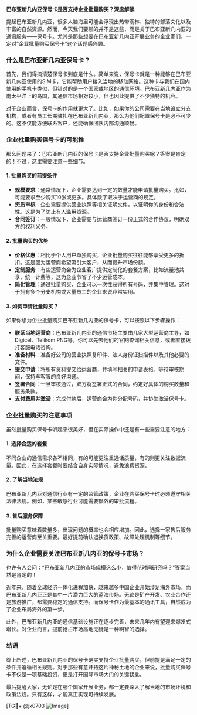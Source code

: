 **巴布亚新几内亚保号卡是否支持企业批量购买？深度解读**

提起巴布亚新几内亚，很多人脑海里可能会浮现出热带雨林、独特的部落文化以及丰富的自然资源。然而，今天我们要聊的并不是这些，而是关于巴布亚新几内亚的通讯服务——保号卡。尤其是那些想要在巴布亚新几内亚开展业务的企业家们，一定对“企业批量购买保号卡”这个话题感兴趣。

### 什么是巴布亚新几内亚保号卡？

首先，我们得搞清楚保号卡到底是什么。简单来说，保号卡就是一种能够在巴布亚新几内亚使用的SIM卡，它能帮助用户接入当地的移动网络。这种卡与我们在国内使用的手机卡类似，但针对的是一个国家或地区的通信环境。巴布亚新几内亚作为南太平洋上的岛国，其通信市场相对较小，但也因此提供了不少独特的机会。

对于企业而言，保号卡的作用就更大了。比如，如果你的公司需要在当地设立分支机构，或者有员工长期驻扎在巴布亚新几内亚，那么为他们配置保号卡是必不可少的。这不仅能方便联系客户，还能确保团队内部沟通顺畅。

### 企业批量购买保号卡的可能性

那么问题来了：巴布亚新几内亚的保号卡是否支持企业批量购买呢？答案是肯定的！不过，这里需要注意一些细节。

#### 1. **批量购买的前提条件**
   - **规模要求**：通常情况下，企业需要达到一定的数量才能申请批量购买。比如，可能要求至少购买10张或更多。具体数字取决于运营商的规定。
   - **资质审核**：企业需要提供营业执照等相关证明文件，以证明你的身份和合法性。这是为了防止有人滥用资源。
   - **合同签订**：一般情况下，企业需要与运营商签订一份正式的合作协议，明确双方的权利义务。

#### 2. **批量购买的优势**
   - **价格优惠**：相比于个人用户单独购买，企业批量购买往往能够享受更多的折扣。这是因为运营商希望吸引大客户，从而提升市场份额。
   - **定制服务**：有些运营商会为企业客户提供定制化的套餐方案，比如流量池共享、统一计费等，这为企业节省了不少运营成本。
   - **简化管理**：通过批量购买，企业可以一次性获得所有号码，并集中管理。这对于拥有多个分支机构或大量员工的企业来说非常实用。

#### 3. **如何申请批量购买？**
   如果你想为企业批量购买巴布亚新几内亚的保号卡，可以按照以下步骤操作：

   - **联系当地运营商**：巴布亚新几内亚的通信市场主要由几家大型运营商主导，如Digicel、Telikom PNG等。你可以先去他们的官网查询相关信息，或者直接拨打客服电话咨询。
   - **准备材料**：准备好公司的营业执照复印件、法人身份证扫描件以及其他必要的文件。
   - **提交申请**：将所有资料提交给运营商，并填写相关的申请表格。等待审核期间，保持与客服的良好沟通。
   - **签署合同**：一旦审核通过，双方将签署正式的合同，约定好具体的购买数量和服务条款。
   - **支付费用并激活**：完成付款后，运营商会为你分配号码，并协助激活保号卡。

### 企业批量购买的注意事项

虽然批量购买保号卡听起来很美好，但在实际操作中还是有一些需要注意的地方：

#### 1. **选择合适的套餐**
   不同企业的通信需求各不相同，有的可能更注重通话质量，有的则更关注数据流量。因此，在选择套餐时要结合自身实际情况，避免浪费资源。

#### 2. **了解当地法规**
   巴布亚新几内亚对通信行业有一定的监管政策，企业在购买保号卡时必须遵守相关法律法规。例如，某些敏感行业可能需要额外的审批流程。

#### 3. **售后服务保障**
   批量购买意味着数量多，出现问题的概率也会相应增加。因此，选择一家售后服务完善的运营商至关重要。最好提前确认退换货政策、故障处理机制等细节。

### 为什么企业需要关注巴布亚新几内亚的保号卡市场？

也许有人会问：“巴布亚新几内亚的市场规模这么小，值得花时间研究吗？”答案当然是肯定的！

近年来，随着全球经济一体化进程加快，越来越多中国企业开始涉足海外市场，而巴布亚新几内亚正是其中一片潜力巨大的蓝海市场。无论是矿产开发、农业合作还是旅游推广，都需要稳定的通信支持。而保号卡作为最基本的通讯工具，自然成为了企业布局海外的第一步。

此外，巴布亚新几内亚的通信基础设施正在逐步完善，未来几年内有望迎来爆发式增长。对企业而言，提前抢占市场高地无疑是一种明智的选择。

### 结语

综上所述，巴布亚新几内亚的保号卡确实支持企业批量购买，但前提是满足一定的条件并遵循相关规则。对于那些有意开拓这片神秘土地的企业来说，批量购买保号卡不仅是一项基础投资，更是打开国际市场大门的关键钥匙。

最后提醒大家，无论是在哪个国家开展业务，都一定要深入了解当地的市场环境和政策法规。只有这样，才能真正实现可持续发展。

[TG💪+ @jx0703 ![Image](https://github.com/user-attachments/assets/dbca1d08-cadb-493c-b0ec-ad6f7a83f270)]
